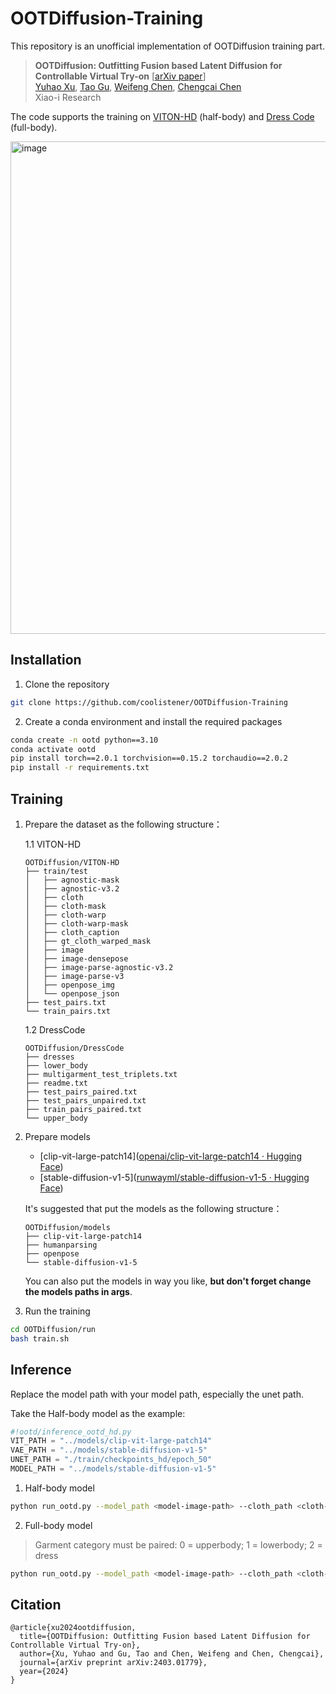 # OOTDiffusion-Training
This repository is an unofficial implementation of OOTDiffusion training part.

> **OOTDiffusion: Outfitting Fusion based Latent Diffusion for Controllable Virtual Try-on** [[arXiv paper](https://arxiv.org/abs/2403.01779)]<br>
> [Yuhao Xu](http://levihsu.github.io/), [Tao Gu](https://github.com/T-Gu), [Weifeng Chen](https://github.com/ShineChen1024), [Chengcai Chen](https://www.researchgate.net/profile/Chengcai-Chen)<br>
> Xiao-i Research


The code supports the training on [VITON-HD](https://github.com/shadow2496/VITON-HD) (half-body) and [Dress Code](https://github.com/aimagelab/dress-code) (full-body).

<img width="788" alt="image" src="https://github.com/user-attachments/assets/d6644728-7a7d-4894-825a-148b1982aafa">

## Installation
1. Clone the repository

```sh
git clone https://github.com/coolistener/OOTDiffusion-Training
```

2. Create a conda environment and install the required packages

```sh
conda create -n ootd python==3.10
conda activate ootd
pip install torch==2.0.1 torchvision==0.15.2 torchaudio==2.0.2
pip install -r requirements.txt
```

## Training

1. Prepare the dataset as the following structure：

   1.1 VITON-HD

   ```
   OOTDiffusion/VITON-HD
   ├── train/test
   │   ├── agnostic-mask
   │   ├── agnostic-v3.2
   │   ├── cloth
   │   ├── cloth-mask
   │   ├── cloth-warp
   │   ├── cloth-warp-mask
   │   ├── cloth_caption
   │   ├── gt_cloth_warped_mask
   │   ├── image
   │   ├── image-densepose
   │   ├── image-parse-agnostic-v3.2
   │   ├── image-parse-v3
   │   ├── openpose_img
   │   └── openpose_json
   ├── test_pairs.txt
   └── train_pairs.txt
   ```

   1.2 DressCode

   ```
   OOTDiffusion/DressCode
   ├── dresses
   ├── lower_body
   ├── multigarment_test_triplets.txt
   ├── readme.txt
   ├── test_pairs_paired.txt
   ├── test_pairs_unpaired.txt
   ├── train_pairs_paired.txt
   └── upper_body
   ```

2. Prepare models

   - [clip-vit-large-patch14]([openai/clip-vit-large-patch14 · Hugging Face](https://huggingface.co/openai/clip-vit-large-patch14))
   - [stable-diffusion-v1-5]([runwayml/stable-diffusion-v1-5 · Hugging Face](https://huggingface.co/runwayml/stable-diffusion-v1-5))

   It's suggested that put the models as the following structure：

   ```
   OOTDiffusion/models
   ├── clip-vit-large-patch14
   ├── humanparsing
   ├── openpose
   └── stable-diffusion-v1-5
   ```

   You can also put the models in way you like, **but don't forget change the models paths in args**.

3. Run the training

```sh
cd OOTDiffusion/run
bash train.sh
```

## Inference

Replace the model path with your model path, especially the unet path.

Take the Half-body model as the example:

```python
#!ootd/inference_ootd_hd.py
VIT_PATH = "../models/clip-vit-large-patch14"
VAE_PATH = "../models/stable-diffusion-v1-5"
UNET_PATH = "./train/checkpoints_hd/epoch_50"
MODEL_PATH = "../models/stable-diffusion-v1-5"
```

1. Half-body model

```sh
python run_ootd.py --model_path <model-image-path> --cloth_path <cloth-image-path> --scale 2.0 --sample 4
```

2. Full-body model 

> Garment category must be paired: 0 = upperbody; 1 = lowerbody; 2 = dress

```sh
python run_ootd.py --model_path <model-image-path> --cloth_path <cloth-image-path> --model_type dc --category 2 --scale 2.0 --sample 4
```

## Citation
```
@article{xu2024ootdiffusion,
  title={OOTDiffusion: Outfitting Fusion based Latent Diffusion for Controllable Virtual Try-on},
  author={Xu, Yuhao and Gu, Tao and Chen, Weifeng and Chen, Chengcai},
  journal={arXiv preprint arXiv:2403.01779},
  year={2024}
}
```
